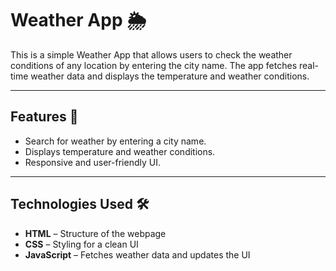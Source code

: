 # Weather App 🌦️  
 
This is a simple Weather App that allows users to check the weather conditions of any location by entering the city name. The app fetches real-time weather data and displays the temperature and weather conditions.

---
 
## Features 🚀  
- Search for weather by entering a city name.  
- Displays temperature and weather conditions.  
- Responsive and user-friendly UI.  

---

## Technologies Used 🛠️  
- **HTML** – Structure of the webpage  
- **CSS** – Styling for a clean UI  
- **JavaScript** – Fetches weather data and updates the UI  


